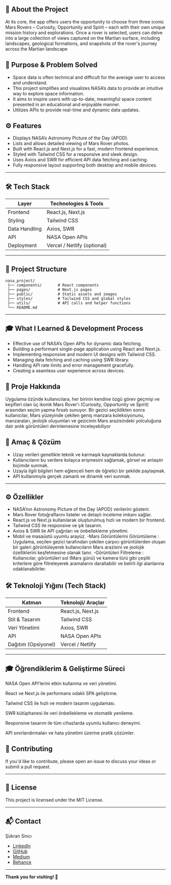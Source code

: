 ## 🌌 About the Project

At its core, the app offers users the opportunity to choose from three iconic Mars Rovers – Curiosity, Opportunity and Spirit – each with their own unique mission history and explorations. Once a rover is selected, users can delve into a large collection of views captured on the Martian surface, including landscapes, geological formations, and snapshots of the rover's journey across the Martian landscape

## 🎯 Purpose & Problem Solved

- Space data is often technical and difficult for the average user to access and understand.  
- This project simplifies and visualizes NASA’s data to provide an intuitive way to explore space information.  
- It aims to inspire users with up-to-date, meaningful space content presented in an educational and enjoyable manner.  
- Utilizes APIs to provide real-time and dynamic data updates.

## ⚙️ Features

- Displays NASA’s Astronomy Picture of the Day (APOD).  
- Lists and allows detailed viewing of Mars Rover photos.  
- Built with React.js and Next.js for a fast, modern frontend experience.  
- Styled with Tailwind CSS for a responsive and sleek design.  
- Uses Axios and SWR for efficient API data fetching and caching.  
- Fully responsive layout supporting both desktop and mobile devices.

---

## 🛠 Tech Stack

| Layer          | Technologies & Tools          |
|----------------|------------------------------|
| Frontend       | React.js, Next.js            |
| Styling        | Tailwind CSS                 |
| Data Handling  | Axios, SWR                   |
| API            | NASA Open APIs               |
| Deployment     | Vercel / Netlify (optional)  |

---
## 🧩 Project Structure

```
nasa_project/
 ├── components/       # React components
 ├── pages/            # Next.js pages
 ├── public/           # Static assets and images
 ├── styles/           # Tailwind CSS and global styles
 ├── utils/            # API calls and helper functions
 └── README.md
```

---

## 🎓 What I Learned & Development Process

- Effective use of NASA’s Open APIs for dynamic data fetching.  
- Building a performant single-page application using React and Next.js.  
- Implementing responsive and modern UI designs with Tailwind CSS.  
- Managing data fetching and caching using SWR library.  
- Handling API rate limits and error management gracefully.  
- Creating a seamless user experience across devices.

## 🌌 Proje Hakkında
Uygulama özünde kullanıcılara, her birinin kendine özgü görev geçmişi ve keşifleri olan üç ikonik Mars Rover'ı (Curiosity, Opportunity ve Spirit) arasından seçim yapma fırsatı sunuyor. Bir gezici seçildikten sonra kullanıcılar,
Mars yüzeyinde çekilen geniş manzara koleksiyonunu, manzaraları, jeolojik oluşumları ve gezicinin Mars arazisindeki yolculuğuna dair anlık görüntüleri derinlemesine inceleyebiliyor

## 🎯 Amaç & Çözüm

- Uzay verileri genellikle teknik ve karmaşık kaynaklarda bulunur.  
- Kullanıcıların bu verilere kolayca erişmesini sağlamak, görsel ve anlaşılır biçimde sunmak.  
- Uzayla ilgili bilgileri hem eğlenceli hem de öğretici bir şekilde paylaşmak.  
- API kullanımıyla gerçek zamanlı ve dinamik veri sunmak.

---

## ⚙️ Özellikler

- NASA’nın Astronomy Picture of the Day (APOD) verilerini gösterir.  
- Mars Rover fotoğraflarını listeler ve detaylı inceleme imkanı sağlar.  
- React.js ve Next.js kullanılarak oluşturulmuş hızlı ve modern bir frontend.  
- Tailwind CSS ile responsive ve şık tasarım.  
- Axios & SWR ile API çağrıları ve önbellekleme yönetimi.  
- Mobil ve masaüstü uyumlu arayüz.
-Mars Görüntülerini Görüntüleme : Uygulama, seçilen gezici tarafından çekilen çarpıcı görüntülerden oluşan bir galeri görüntüleyerek kullanıcıların Mars arazisini ve jeolojik özelliklerini keşfetmesine olanak tanır.
-Görüntüleri Filtreleme : Kullanıcılar, görüntüleri sol (Mars günü) ve kamera türü gibi çeşitli kriterlere göre filtreleyerek aramalarını daraltabilir ve belirli ilgi alanlarına odaklanabilirler.

## 🛠 Teknoloji Yığını (Tech Stack)

| Katman          | Teknoloji/ Araçlar              |
|-----------------|-------------------------------|
| Frontend        | React.js, Next.js             |
| Stil & Tasarım  | Tailwind CSS                  |
| Veri Yönetimi   | Axios, SWR                   |
| API             | NASA Open APIs                |
| Dağıtım (Opsiyonel) | Vercel / Netlify            |

---
 
## 🎓 Öğrendiklerim & Geliştirme Süreci

NASA Open API’lerini etkin kullanma ve veri yönetimi.

React ve Next.js ile performans odaklı SPA geliştirme.

Tailwind CSS ile hızlı ve modern tasarım uygulaması.

SWR kütüphanesi ile veri önbellekleme ve otomatik yenileme.

Responsive tasarım ile tüm cihazlarda uyumlu kullanıcı deneyimi.

API sınırlandırmaları ve hata yönetimi üzerine pratik çözümler.

## 🤝 Contributing

If you'd like to contribute, please open an issue to discuss your ideas or submit a pull request.

---

## 📄 License

This project is licensed under the MIT License.

---

## 📬 Contact

Şükran Sincı  
- [LinkedIn](https://www.linkedin.com/in/%C5%9F%C3%BCkransinci/)  
- [GitHub](https://github.com/devsukransinci)  
- [Medium](https://medium.com/@sincisukran)  
- [Behance](https://www.behance.net/skransinci)  

---

**Thank you for visiting! 🚀**


